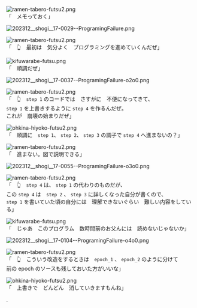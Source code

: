 ![ramen-tabero-futsu2.png](https://crieit.now.sh/upload_images/d27ea8dcfad541918d9094b9aed83e7d61daf8532bbbe.png)  
「　メモっておく」  

![202312__shogi__17-0029--ProgramingFailure.png](https://crieit.now.sh/upload_images/274de14a0c0219b7c6d09fff2c0dd282657dc3bbc4fb7.png)  

![ramen-tabero-futsu2.png](https://crieit.now.sh/upload_images/d27ea8dcfad541918d9094b9aed83e7d61daf8532bbbe.png)  
「　👆　最初は　気分よく　プログラミングを進めていくんだぜ」  

![kifuwarabe-futsu.png](https://crieit.now.sh/upload_images/beaf94b260ae2602ca8cf7f5bbc769c261daf8686dbda.png)  
「　順調だぜ」  

![202312__shogi__17-0037--ProgramingFailure-o2o0.png](https://crieit.now.sh/upload_images/df90f90256842d9f7c4e540f32d35058657dc53018f1a.png)  

![ramen-tabero-futsu2.png](https://crieit.now.sh/upload_images/d27ea8dcfad541918d9094b9aed83e7d61daf8532bbbe.png)  
「　👆　`step 1` のコードでは　さすがに　不便になってきて、  
`step 1` を上書きするように `step 4` を作るんだぜ。  
これが　崩壊の始まりだぜ」  

![ohkina-hiyoko-futsu2.png](https://crieit.now.sh/upload_images/96fb09724c3ce40ee0861a0fd1da563d61daf8a09d9bc.png)  
「　順調に　`step 1`、 `step 2`、 `step 3` の調子で `step 4` へ進まないの？」  

![ramen-tabero-futsu2.png](https://crieit.now.sh/upload_images/d27ea8dcfad541918d9094b9aed83e7d61daf8532bbbe.png)  
「　進まない。図で説明できる」  

![202312__shogi__17-0055--ProgramingFailure-o3o0.png](https://crieit.now.sh/upload_images/ca99cda7a52cbf2f138139e3eef679a6657dc916d6a79.png)  

![ramen-tabero-futsu2.png](https://crieit.now.sh/upload_images/d27ea8dcfad541918d9094b9aed83e7d61daf8532bbbe.png)  
「　👆　`step 4` は、 `step 1` の代わりのものだが、  
この `step 4` は　`step 2` 、 `step 3` に詳しくなった自分が書くので、  
`step 1` を書いていた頃の自分には　理解できないぐらい　難しい内容をしている」  

![kifuwarabe-futsu.png](https://crieit.now.sh/upload_images/beaf94b260ae2602ca8cf7f5bbc769c261daf8686dbda.png)  
「　じゃあ　このプログラム　数時間前のお父んには　読めないじゃないか」  

![202312__shogi__17-0104--ProgramingFailure-o4o0.png](https://crieit.now.sh/upload_images/eb126aea795d7fc0af1c7cd5d1ca2921657dcaaf35e5a.png)  

![ramen-tabero-futsu2.png](https://crieit.now.sh/upload_images/d27ea8dcfad541918d9094b9aed83e7d61daf8532bbbe.png)  
「　👆　こういう改造をするときは　`epoch_1` 、 `epoch_2` のように分けて  
前の epoch のソースも残しておいた方がいいな」  

![ohkina-hiyoko-futsu2.png](https://crieit.now.sh/upload_images/96fb09724c3ce40ee0861a0fd1da563d61daf8a09d9bc.png)  
「　上書きで　どんどん　消していきますもんね」  

.